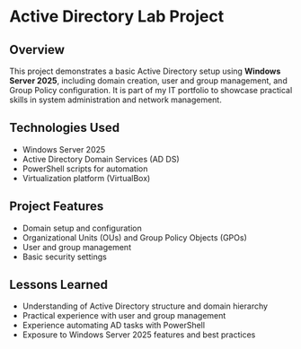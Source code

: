 # Active Directory Lab Project

## Overview
This project demonstrates a basic Active Directory setup using **Windows Server 2025**, including domain creation, user and group management, and Group Policy configuration. It is part of my IT portfolio to showcase practical skills in system administration and network management.

## Technologies Used
- Windows Server 2025
- Active Directory Domain Services (AD DS)
- PowerShell scripts for automation
- Virtualization platform (VirtualBox)

## Project Features
- Domain setup and configuration
- Organizational Units (OUs) and Group Policy Objects (GPOs)
- User and group management
- Basic security settings

## Lessons Learned
- Understanding of Active Directory structure and domain hierarchy
- Practical experience with user and group management
- Experience automating AD tasks with PowerShell
- Exposure to Windows Server 2025 features and best practices
